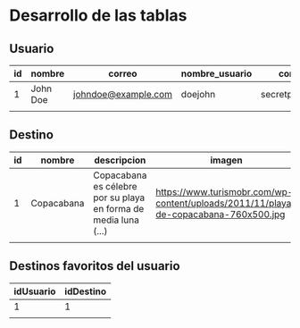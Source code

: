 # Desarrollo de las tablas

## Usuario

| id | nombre   | correo              |  nombre_usuario  |   contrasena      |
|----|----------|---------------------| --------------- |------------------ |
| 1  | John Doe | johndoe@example.com | doejohn         | secretpassword123 |
|    |          |                     |                 |                   |

## Destino

| id | nombre     | descripcion                                                                                              | imagen                                                                               |   latitud  |   longitud  |  usuario_publicado
|----|------------|----------------------------------------------------------------------------------------------------------|--------------------------------------------------------------------------------------|:----------:|-----------:| :------------: |
| 1  | Copacabana | Copacabana es célebre por su playa en forma de media luna (...) | https://www.turismobr.com/wp-content/uploads/2011/11/playa-de-copacabana-760x500.jpg | -22.970938 | -43.186786 | 1
|    |            |                                                                                                          |                                                                                      |            |            |


## Destinos favoritos del usuario

| idUsuario | idDestino |
|-----------|-----------|
| 1         | 1         |
|           |           |

